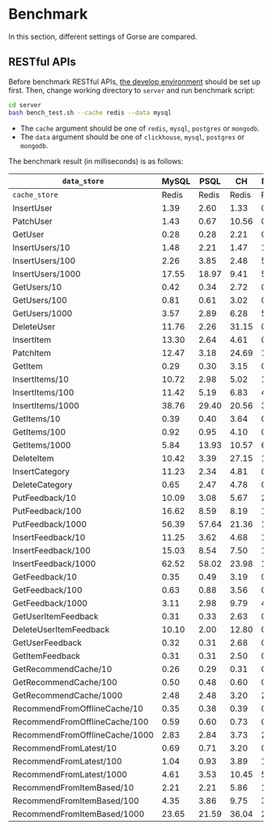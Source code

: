 # Benchmark

In this section, different settings of Gorse are compared.

## RESTful APIs

Before benchmark RESTful APIs, [the develop environment](/developers-guide) should be set up first. Then, change working directory to `server` and run benchmark script:

```bash
cd server
bash bench_test.sh --cache redis --data mysql
```

- The `cache` argument should be one of `redis`, `mysql`, `postgres` or `mongodb`.
- The `data` argument should be one of `clickhouse`, `mysql`, `postgres` or `mongodb`.

The benchmark result (in milliseconds) is as follows:

| `data_store` | MySQL | PSQL | CH | Mongo | MySQL | PSQL | Mongo |
|-|-|-|-|-|-|-|-|
| `cache_store` | Redis | Redis | Redis | Redis | MySQL | PSQL | Mongo |
| InsertUser | 1.39 | 2.60 | 1.33 | 0.45 | 17.97 | 4.03 | 0.41 |
| PatchUser | 1.43 | 0.67 | 10.56 | 0.44 | 19.55 | 4.49 | 0.41 |
| GetUser | 0.28 | 0.28 | 2.21 | 0.30 | 0.30 | 0.30 | 0.20 |
| InsertUsers/10 | 1.48 | 2.21 | 1.47 | 1.00 | 21.59 | 4.51 | 0.92 |
| InsertUsers/100 | 2.26 | 3.85 | 2.48 | 5.01 | 17.97 | 7.52 | 4.95 |
| InsertUsers/1000 | 17.55 | 18.97 | 9.41 | 51.13 | 52.84 | 40.60 | 46.63 |
| GetUsers/10 | 0.42 | 0.34 | 2.72 | 0.37 | 0.44 | 0.35 | 0.27 |
| GetUsers/100 | 0.81 | 0.61 | 3.02 | 0.83 | 0.90 | 0.69 | 0.63 |
| GetUsers/1000 | 3.57 | 2.89 | 6.28 | 5.20 | 4.81 | 10.23 | 3.85 |
| DeleteUser | 11.76 | 2.26 | 31.15 | 0.45 | 12.27 | 2.40 | 0.37 |
| InsertItem | 13.30 | 2.64 | 4.61 | 0.89 | 38.12 | 8.70 | 1.22 |
| PatchItem | 12.47 | 3.18 | 24.69 | 1.30 | 41.50 | 9.47 | 1.80 |
| GetItem | 0.29 | 0.30 | 3.15 | 0.21 | 0.37 | 0.37 | 0.26 |
| InsertItems/10 | 10.72 | 2.98 | 5.02 | 1.09 | 18.32 | 7.57 | 2.70 |
| InsertItems/100 | 11.42 | 5.19 | 6.83 | 4.50 | 46.67 | 15.04 | 13.01 |
| InsertItems/1000 | 38.76 | 29.40 | 20.56 | 39.57 | 454.27 | 91.44 | 101.66 |
| GetItems/10 | 0.39 | 0.40 | 3.64 | 0.32 | 0.49 | 0.48 | 0.31 |
| GetItems/100 | 0.92 | 0.95 | 4.10 | 0.85 | 1.22 | 1.15 | 0.87 |
| GetItems/1000 | 5.84 | 13.93 | 10.57 | 6.65 | 7.71 | 5.85 | 6.42 |
| DeleteItem | 10.42 | 3.39 | 27.15 | 1.06 | 25.00 | 6.15 | 1.73 |
| InsertCategory | 11.23 | 2.34 | 4.81 | 0.57 | 21.02 | 4.92 | 0.71 |
| DeleteCategory | 0.65 | 2.47 | 4.78 | 0.60 | 1.03 | 2.87 | 0.64 |
| PutFeedback/10 | 10.09 | 3.08 | 5.67 | 2.28 | 31.26 | 8.33 | 2.65 |
| PutFeedback/100 | 16.62 | 8.59 | 8.19 | 14.43 | 53.50 | 20.48 | 17.79 |
| PutFeedback/1000 | 56.39 | 57.64 | 21.36 | 105.29 | 185.60 | 102.84 | 148.21 |
| InsertFeedback/10 | 11.25 | 3.62 | 4.68 | 1.93 | 32.90 | 7.96 | 2.63 |
| InsertFeedback/100 | 15.03 | 8.54 | 7.50 | 11.43 | 56.50 | 16.54 | 17.32 |
| InsertFeedback/1000 | 62.52 | 58.02 | 23.98 | 103.05 | 152.69 | 121.93 | 153.70 |
| GetFeedback/10 | 0.35 | 0.49 | 3.19 | 0.29 | 0.43 | 0.45 | 0.28 |
| GetFeedback/100 | 0.63 | 0.88 | 3.56 | 0.70 | 0.85 | 0.82 | 0.70 |
| GetFeedback/1000 | 3.11 | 2.98 | 9.79 | 4.56 | 4.26 | 2.97 | 4.78 |
| GetUserItemFeedback | 0.31 | 0.33 | 2.63 | 0.23 | 0.39 | 0.37 | 0.23 |
| DeleteUserItemFeedback | 10.10 | 2.00 | 12.80 | 0.24 | 10.93 | 2.25 | 0.28 |
| GetUserFeedback | 0.32 | 0.31 | 2.68 | 0.26 | 0.38 | 0.34 | 0.23 |
| GetItemFeedback | 0.31 | 0.31 | 2.50 | 0.22 | 0.38 | 0.35 | 0.22 |
| GetRecommendCache/10 | 0.26 | 0.29 | 0.31 | 0.27 | 0.68 | 0.63 | 0.44 |
| GetRecommendCache/100 | 0.50 | 0.48 | 0.60 | 0.49 | 3.05 | 1.30 | 1.25 |
| GetRecommendCache/1000 | 2.48 | 2.48 | 3.20 | 2.67 | 119.33 | 13.80 | 8.25 |
| RecommendFromOfflineCache/10 | 0.35 | 0.38 | 0.39 | 0.34 | 0.93 | 0.76 | 0.58 |
| RecommendFromOfflineCache/100 | 0.59 | 0.60 | 0.73 | 0.58 | 1.98 | 1.49 | 1.43 |
| RecommendFromOfflineCache/1000 | 2.83 | 2.84 | 3.73 | 2.87 | 14.69 | 5.11 | 7.89 |
| RecommendFromLatest/10 | 0.69 | 0.71 | 3.20 | 0.61 | 1.47 | 1.23 | 0.91 |
| RecommendFromLatest/100 | 1.04 | 0.93 | 3.89 | 1.13 | 2.82 | 1.69 | 2.21 |
| RecommendFromLatest/1000 | 4.61 | 3.53 | 10.45 | 5.14 | 20.44 | 5.45 | 9.37 |
| RecommendFromItemBased/10 | 2.21 | 2.21 | 5.86 | 1.94 | 6.75 | 5.10 | 3.79 |
| RecommendFromItemBased/100 | 4.35 | 3.86 | 9.75 | 3.87 | 21.53 | 10.08 | 10.81 |
| RecommendFromItemBased/1000 | 23.65 | 21.59 | 36.04 | 22.25 | 183.78 | 57.02 | 59.73 |
